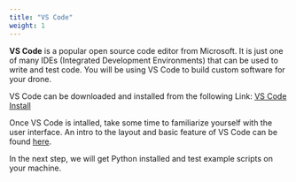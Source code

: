 ```yaml
---
title: "VS Code"
weight: 1
---
```


**VS Code** is a popular open source code editor from Microsoft. It is just one of many IDEs (Integrated Development Environments) that can be used to write and test code. You will be using VS Code to build custom software for your drone.

VS Code can be downloaded and installed from the following Link: [VS Code Install](https://code.visualstudio.com/download)

Once VS Code is intalled, take some time to familiarize yourself with the user interface. An intro to the layout and basic feature of VS Code can be found [here](https://code.visualstudio.com/docs/getstarted/userinterface).

In the next step, we will get Python installed and test example scripts on your machine.